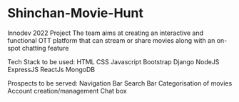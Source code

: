 # Shinchan-Movie-Hunt
Innodev 2022 Project
The team aims at creating an interactive and functional OTT platform that can stream or share movies along with an on-spot chatting feature 

Tech Stack to be used:
HTML
CSS
Javascript
Bootstrap
Django
NodeJS
ExpressJS
ReactJs
MongoDB

Prospects to be served:
Navigation Bar 
Search Bar
Categorisation of movies
Account creation/management
Chat box
